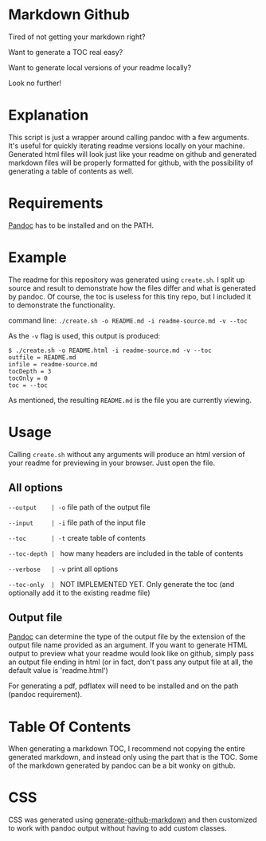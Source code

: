 # Markdown Github
Tired of not getting your markdown right?

Want to generate a TOC real easy?

Want to generate local versions of your readme locally?

Look no further!

# Explanation
This script is just a wrapper around calling pandoc with a few arguments. It's useful for quickly iterating readme versions locally on your machine. Generated html files will look just like your readme on github and generated markdown files will be properly formatted for github, with the possibility of generating a table of contents as well.

# Requirements
[Pandoc](http://pandoc.org) has to be installed and on the PATH.

# Example
The readme for this repository was generated using `create.sh`. I split up source and result to demonstrate how the files differ and what is generated by pandoc. Of course, the toc is useless for this tiny repo, but I included it to demonstrate the functionality.

command line: `./create.sh -o README.md -i readme-source.md -v --toc`

As the `-v` flag is used, this output is produced:
```
$ ./create.sh -o README.html -i readme-source.md -v --toc
outfile = README.md
infile = readme-source.md
tocDepth = 3
tocOnly = 0
toc = --toc
```

As mentioned, the resulting `README.md` is the file you are currently viewing.

# Usage

Calling `create.sh` without any arguments will produce an html version of your readme for previewing in your browser. Just open the file.

## All options
`--output    | -o`        file path of the output file

`--input     | -i`        file path of the input file

`--toc       | -t`        create table of contents

`--toc-depth | `          how many headers are included in the table of contents

`--verbose   | -v`        print all options

`--toc-only  | `          NOT IMPLEMENTED YET. Only generate the toc (and optionally add it to the existing readme file)


## Output file
[Pandoc](http://pandoc.org) can determine the type of the output file by the extension of the output file name provided as an argument. If you want to generate HTML output to preview what your readme would look like on github, simply pass an output file ending in html (or in fact, don't pass any output file at all, the default value is 'readme.html')

For generating a pdf, pdflatex will need to be installed and on the path (pandoc requirement).

# Table Of Contents
When generating a markdown TOC, I recommend not copying the entire generated markdown, and instead only using the part that is the TOC. Some of the markdown generated by pandoc can be a bit wonky on github.

# CSS
CSS was generated using [generate-github-markdown](https://github.com/sindresorhus/generate-github-markdown-css) and then customized to work with pandoc output without having to add custom classes.
